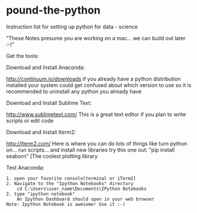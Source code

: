 pound-the-python
================

Instruction list for setting up python for data - science

"These Notes presume you are working on a mac... we can build out later :-)"

Get the tools:


Download and Install Anaconda:

http://continuum.io/downloads
if you already have a python distribution installed
your system could get confused about which version to use
so it is recommended to uninstall any python you already have


Download and Install Sublime Text:

http://www.sublimetext.com/
This is a great text editor if you plan to 
write scripts or edit code

Download and Install Iterm2:

http://iterm2.com/
Here is where you can do lots of things like turn python on... run scripts...
and install new libraries 
try this one out:
"pip install seaborn" [The coolest plotting library 

Test Anaconda:

	1. open your favorite console[terminal or iTerm2]
	2. Navigate to the "Ipython Notebooks" directory
		cd C:\Users\user_name\Documents\IPython Notebooks
	2. type "ipython notebook"
		An Ipython Dashboard should open in your web browser
	Note: Ipython Notebook is awesome! Use it :-)

